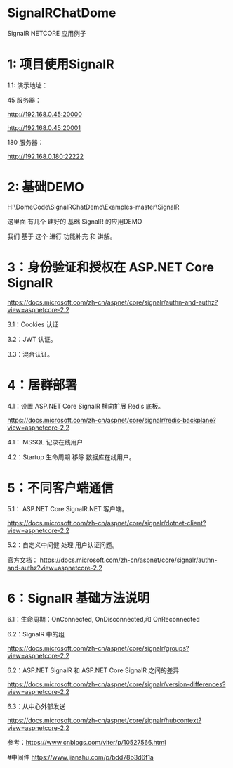 # SignalRChatDome
SignalR  NETCORE  应用例子
# 1:  项目使用SignalR
1.1:  演示地址：

45 服务器：

http://192.168.0.45:20000

http://192.168.0.45:20001

180 服务器：

http://192.168.0.180:22222



# 2:  基础DEMO
H:\DomeCode\SignalRChatDemo\Examples-master\SignalR  

这里面 有几个 建好的 基础 SignalR  的应用DEMO 

我们 基于 这个  进行 功能补充 和 讲解。

# 3：身份验证和授权在 ASP.NET Core SignalR
https://docs.microsoft.com/zh-cn/aspnet/core/signalr/authn-and-authz?view=aspnetcore-2.2

 3.1：Cookies   认证

3.2：JWT  认证。

3.3：混合认证。

# 4：居群部署
4.1：设置 ASP.NET Core SignalR 横向扩展 Redis 底板。

https://docs.microsoft.com/zh-cn/aspnet/core/signalr/redis-backplane?view=aspnetcore-2.2

4.1： MSSQL  记录在线用户

4.2：Startup  生命周期   移除  数据库在线用户。

# 5：不同客户端通信
5.1： ASP.NET Core SignalR.NET 客户端。

https://docs.microsoft.com/zh-cn/aspnet/core/signalr/dotnet-client?view=aspnetcore-2.2

5.2：自定义中间健 处理  用户认证问题。

官方文档： https://docs.microsoft.com/zh-cn/aspnet/core/signalr/authn-and-authz?view=aspnetcore-2.2

# 6：SignalR  基础方法说明
6.1：生命周期：OnConnected, OnDisconnected,和 OnReconnected

6.2：SignalR 中的组

https://docs.microsoft.com/zh-cn/aspnet/core/signalr/groups?view=aspnetcore-2.2

6.2：ASP.NET SignalR 和 ASP.NET Core SignalR 之间的差异

https://docs.microsoft.com/zh-cn/aspnet/core/signalr/version-differences?view=aspnetcore-2.2

6.3：从中心外部发送

https://docs.microsoft.com/zh-cn/aspnet/core/signalr/hubcontext?view=aspnetcore-2.2



参考：https://www.cnblogs.com/viter/p/10527566.html

#中间件
https://www.jianshu.com/p/bdd78b3d6f1a

